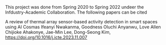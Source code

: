 This project was done from Spring 2020 to Spring 2022 undeer the Infdustry-Academic Collaboration. The following papers can be cited 

A review of thermal array sensor-based activity detection in smart spaces using AI
Cosmas Ifeanyi Nwakanma, Goodness Oluchi Anyanwu, Love Allen Chijioke Ahakonye, Jae-Min Lee, Dong-Seong Kim, https://doi.org/10.1016/j.icte.2023.11.007
